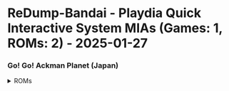 # ReDump-Bandai - Playdia Quick Interactive System MIAs (Games: 1, ROMs: 2) - 2025-01-27
### Go! Go! Ackman Planet (Japan)
<details>
<summary>ROMs</summary>
Go! Go! Ackman Planet (Japan) (Track 1).bin, CRC: 1cbf2c16

Go! Go! Ackman Planet (Japan) (Track 2).bin, CRC: f1974e93

</details>


